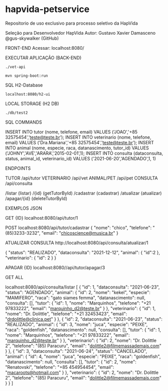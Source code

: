 # hapvida-petservice
Repositorio de uso exclusivo para processo seletivo da HapVida

Seleção para Desenvolvedor HapVida
Autor: Gustavo Xavier Damasceno
@gus-skywalker (GitHub)

FRONT-END
Acessar: localhost:8080/

EXECUTAR APLICAÇÃO (BACK-END)

    ./vet-api

    mvn spring-boot:run

SQL H2-Database
    
    localhost:8080/h2-ui

LOCAL STORAGE (H2 DB)
    
    ./db/test2

SQL COMMANDS

INSERT INTO tutor (nome, telefone, email) VALUES ('JOAO','+85 32575454','teste@teste.br’);
INSERT INTO veterinario (nome, telefone, email) VALUES ('Dra.Mariana','+85 32575454','teste@teste.br’);
INSERT INTO animal (nome, especie, raca, datanascimento, tutor_id) VALUES ('JOHNY','AVE','ARARA','2015-02-01’,1);
INSERT INTO consulta (dataconsulta, status, animal_id, veterinario_id) VALUES ('2021-06-20','AGENDADO',1, 1)


ENDPOINTS

TUTOR /api/tutor
VETERINARIO /api/vet
ANIMAL/PET /api/pet
CONSULTA /api/consulta

/listar (listar)
/{id} (getTutorById)
/cadastrar (cadastrar)
/atualizar (atualizar)
/apagar/{id} (deleteTutorById)


EXEMPLOS JSON

GET {ID}
localhost:8080/api/tutor/1

POST
localhost:8080/api/tutor/cadastrar
{
    "nome": "chico",
    "telefone": "(85)3233-3232",
    "email": "chicoscience@musica.br"
}

ATUALIZAR CONSULTA
http://localhost:8080/api/consulta/atualizar/1

{
"status": "REALIZADO",
"dataconsulta": "2021-12-12",
"animal": { "id":2 },
"veterinario": { "id": 2 }
}

APAGAR {ID}
localhost:8080//api/tutor/apagar/3

GET ALL

localhost:8080/api/consulta/listar
[
{
    "id": 1,
    "dataconsulta": "2021-06-23",
    "status": "AGENDADO",
    "animal": {
      "id": 2,
      "nome": "kekel",
      "especie": "MAMIFERO",
      "raca": "gato siames femma",
      "datanascimento": null,
      "consulta": [],
      "tutor": {
        "id": 1,
        "nome": "Marquinhos",
        "telefone": "+21 97833222",
        "email": "marquinho_d2@teste.br"
      }
    },
    "veterinario": {
      "id": 1,
      "nome": "Dr. Dolittle",
      "telefone": "+21 32453423",
      "email": "drdolittle@clinica.pet"
    }
  },
  {
    "id": 2,
    "dataconsulta": "2021-06-23",
    "status": "REALIZADO",
    "animal": {
      "id": 3,
      "nome": "juca",
      "especie": "PEIXE",
      "raca": "goldenfish",
      "datanascimento": null,
      "consulta": [],
      "tutor": {
        "id": 1,
        "nome": "Marquinhos",
        "telefone": "+21 97833222",
        "email": "marquinho_d2@teste.br"
      }
    },
    "veterinario": {
      "id": 2,
      "nome": "Dr. Dolittle 2",
      "telefone": "(85) Paracuru",
      "email": "dolittle2@filmemassademais.com"
    }
  },
  {
    "id": 3,
    "dataconsulta": "2021-06-24",
    "status": "CANCELADO",
    "animal": {
      "id": 4,
      "nome": "juca",
      "especie": "PEIXE",
      "raca": "goldenfish",
      "datanascimento": null,
      "consulta": [],
      "tutor": {
        "id": 2,
        "nome": "Renatovski",
        "telefone": "+85 454954454",
        "email": "macaroots@hotmail.com"
      }
    },
    "veterinario": {
      "id": 2,
      "nome": "Dr. Dolittle 2",
      "telefone": "(85) Paracuru",
      "email": "dolittle2@filmemassademais.com"
    }
  }
]
